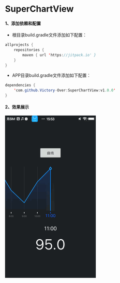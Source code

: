 # SuperChartView

#### 1、添加依赖和配置

* 根目录build.gradle文件添加如下配置：

```Java
allprojects {
    repositories {
       	maven { url 'https://jitpack.io' }
    }
}
```

* APP目录build.gradle文件添加如下配置：

```Java
dependencies {
    'com.github.Victory-Over:SuperChartView:v1.0.0'
}
```

#### 2、效果展示
![点我查看效果图](https://github.com/Victory-Over/Resource/blob/master/file_chartview.gif)
